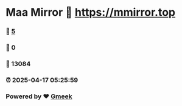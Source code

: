# Maa Mirror :link: https://mmirror.top 
### :page_facing_up: [5](https://mmirror.top/tag.html) 
### :speech_balloon: 0 
### :hibiscus: 13084 
### :alarm_clock: 2025-04-17 05:25:59 
### Powered by :heart: [Gmeek](https://github.com/Meekdai/Gmeek)
